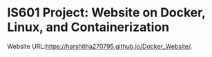 # IS601 Project: Website on Docker, Linux, and Containerization
Website URL:https://harshitha270795.github.io/Docker_Website/.